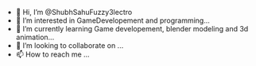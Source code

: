 - 👋 Hi, I’m @ShubhSahuFuzzy3lectro
- 👀 I’m interested in GameDevelopement and programming...
- 🌱 I’m currently learning Game developement, blender modeling and 3d animation...
- 💞️ I’m looking to collaborate on ...
- 📫 How to reach me ...

<!---
ShubhSahuFuzzy3lectro/ShubhSahuFuzzy3lectro is a ✨ special ✨ repository because its `README.md` (this file) appears on your GitHub profile.
You can click the Preview link to take a look at your changes.
--->
